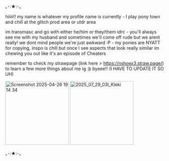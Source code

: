 ｡･:★:･｡

hiiiii!! my name is whatever my profile name is currently -
I play pony town and chill at the glitch prod area or utdr area 

im transmasc and go with either he/him or they/them idrc -
you'll always see me with my husband and sometimes we'll come off rude but we arent really! we dont mind people we're just awkward :P -
my ponies are NYATT for copying, inspo is chill but once I see aspects that look really similar im chewing you out like it's an episode of Cheaters

remember to check my strawpage (link here > https://nshoex3.straw.page/) to learn a few more things about me ig :þ
byeee!! (I HAVE TO UPDATE IT SO UH)

<img width="200" height="200" alt="Screenshot 2025-04-26 19 14 34" src="https://github.com/user-attachments/assets/002c4361-febe-4a8a-b0c3-e00fae108a85" />
<img width="200" height="200" alt="2025_07_29_03l_Kleki" src="https://github.com/user-attachments/assets/591ee1d6-24d5-4b95-abde-12ed8ab518d9" />

｡･:★:･｡
